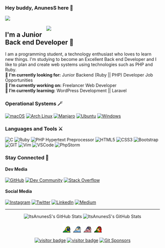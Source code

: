 <h3> Hey buddy, AnunesS here 👋</h3>
<p>
  <a href="https://anuness.dev/" target="_blank"><img src="https://img.shields.io/static/v1?style=for-the-badge&label=Website&message=UP&color=12deda&url=https%3A%2F%2Fanuness.dev"></img></a>
</p>

<img align='right' src='https://media.giphy.com/media/kudIERso2pFiE/giphy.gif' width='370"'>
<h2>I'm a Junior Back end Developer 🐻</h2>
<p>I am a programming student, a technology enthusiast who loves to learn new things. I'm studying to become an Excellent Back end Developer and I like to plan and create web systems using technologies such as PHP and Ruby.
  <br><strong>🙌 I'm currently looking for:</strong> Junior Backend (Ruby || PHP) Developer Job Opportunities
  <br><strong>🔭 I’m currently working on:</strong> Freelancer Web Developer
  <br><strong>🌱 I’m currently learning:</strong> WordPress Development || Laravel
</p>


<h3> Operational Systems 🪄</h3>
<p>
  <a href="https://www.apple.com/macos/big-sur/" target="_blank"><img alt="macOS" src="https://img.shields.io/badge/macOS-Big%20Sur-292e33?style=flat-square&logo=apple&logoColor=ffffff"></a>
  <a href="https://www.archlinux.org/" target="_blank"><img alt="Arch Linux" src="https://img.shields.io/badge/Arch%20Linux-2020.12.01-1793D1?style=flat-square&logo=Arch%20Linux&logoColor=1793D1"></a>
  <a href="https://manjaro.org/" target="_blank"><img alt="Manjaro" src="https://img.shields.io/badge/Manjaro-Nibia-35BF5C?style=flat-square&logo=Manjaro&logoColor=35BF5C"></a>
  <a href="https://ubuntu.com/" target="_blank"><img alt="Ubuntu" src="https://img.shields.io/badge/Ubuntu-Focal%20Fossa-E95420?style=flat-square&logo=Ubuntu&logoColor=E95420"></a>
  <a href="https://www.microsoft.com/windows/" target="_blank"><img alt="Windows" src="https://img.shields.io/badge/Windows-10-00adef?style=flat-square&logo=windows&logoColor=00adef"></a>
</p>

<h3> Languages and Tools ⚔️</h3>
<p>
  <img alt="C" src="https://img.shields.io/badge/-Language-%234d4d4d?style=flat-square&logo=c&logoColor=ffffff&labelColor=%234d4d4d&color=%236e6e6e">
  <img alt="Ruby" src="https://img.shields.io/badge/-Ruby-%23820C02?style=flat-square&logo=ruby&logoColor=ffffff&labelColor=%23820C02&color=%23A91401">
  <img alt="PHP Hypertext Preprocessor" src="https://img.shields.io/badge/-PHP-%23787CB5?style=flat-square&logo=php&logoColor=FFFFFF&labelColor=%23787CB5&color=%23B0B3D6">
  <img alt="HTML5" src="https://img.shields.io/badge/-HTML5-%23e34c26?style=flat-square&logo=css3&logoColor=ffffff&labelColor=%23e34c26&color=%23f06529">
  <img alt="CSS3" src="https://img.shields.io/badge/-CSS3-%23264de4?style=flat-square&logo=css3&logoColor=ffffff&labelColor=%23264de4&color=%232965f1">
  <img alt="Bootstrap" src="https://img.shields.io/badge/-Bootstrap-%23563d7c?style=flat-square&logo=bootstrap&logoColor=ffffff&labelColor=%23563d7c&color=%23704ea3">
  <br>
  <img alt="GIT" src="https://img.shields.io/badge/Tools-GIT-%23F1502F?style=flat-square&logo=git&logocolor=ffffff">
  <img alt="Vim" src="https://img.shields.io/badge/Tools-Vim-%23019733?style=flat-square&logo=vim">
  <img alt="VSCode" src="https://img.shields.io/badge/IDE-VS%20Code-%23007ACC?style=flat-square&logo=Visual-studio-code">
  <img alt="PhpStorm" src="https://img.shields.io/badge/IDE-PhpStorm-%235e2495?style=flat-square&logo=Phpstorm">
</p>

<h3> Stay Connected 💃</h3>
<h4> Dev Media </h4>
<p>
  <a href="https://github.com/ItsAnunesS" target="_blank"><img alt="GitHub" src="https://img.shields.io/badge/GitHub-%2312100E.svg?&style=for-the-badge&logo=Github&logoColor=white" /></a> 
   <a href="https://dev.to/itsanuness" target="_blank"><img alt="Dev Community" src="https://img.shields.io/badge/DEV.TO-%230A0A0A.svg?&style=for-the-badge&logo=dev.to&logoColor=white" /></a> 
   <a href="https://stackoverflow.com/cv/itsanuness" target="_blank"><img alt="Stack Overflow" src="https://img.shields.io/badge/stack%20overflow-FE7A16?logo=stack-overflow&logoColor=white&style=for-the-badge" /></a> 
</p>

<h4> Social Media </h4>
<p>
  <a href="https://www.instagram.com/itsanuness/" target="_blank"><img alt="Instagram" src="https://img.shields.io/badge/ItsAnunesS-%23E4405F.svg?&style=for-the-badge&logo=instagram&logoColor=white" /></a>
  <a href="https://twitter.com/ItsAnunesS" target="_blank"><img alt="Twitter" src="https://img.shields.io/badge/ItsAnunesS-%231DA1F2.svg?&style=for-the-badge&logo=twitter&logoColor=white" /></a>
  <a href="https://www.linkedin.com/in/ItsAnunesS" target="_blank"><img alt="LinkedIn" src="https://img.shields.io/badge/ItsAnunesS-%230077B5.svg?&style=for-the-badge&logo=linkedin&logoColor=white" /></a>
  <a href="https://medium.com/@itsanuness" target="_blank"><img alt="Medium" src="https://img.shields.io/badge/@ItsAnunesS-%2312100E.svg?&style=for-the-badge&logo=medium&logoColor=white" /></a>
</p>

---
<p align="center">
    <img alt="ItsAnunesS's GitHub Stats" src="https://github-readme-stats.itsanuness.vercel.app/api?username=ItsAnunesS&show_icons=true&hide_border=true&theme=midnight-purple&locale=en" />
    <img alt="ItsAnunesS's GitHub Stats" src="https://github-readme-stats.itsanuness.vercel.app/api/top-langs/?username=ItsAnunesS&theme=midnight-purple&line_height=27&layout=compact" />
</p>

<p  align="center">
  <img src="https://raw.githubusercontent.com/ItsAnunesS/ItsAnunesS/master/src/img/parrots/flags/brazilparrot.gif" width="30" height="30"/>
  <img src="https://raw.githubusercontent.com/ItsAnunesS/ItsAnunesS/master/src/img/parrots/flags/argentinaparrot.gif" width="30" height="30"/>
  <img src="https://raw.githubusercontent.com/ItsAnunesS/ItsAnunesS/master/src/img/parrots/flags/unitedstatesofamericaparrot.gif" width="30" height="30"/>
  <img src="https://raw.githubusercontent.com/ItsAnunesS/ItsAnunesS/master/src/img/parrots/flags/portugalparrot.gif" width="30" height="30"/>
</p>

<p  align="center">
  <a href="https://github.com/ItsAnunesS/" target="_blank"><img src="https://img.shields.io/github/followers/itsanuness?style=social" alt="visitor badge"/></a>
  <a href="https://github.com/ItsAnunesS/" target="_blank"><img src="https://visitor-badge.glitch.me/badge?page_id=itsanuness.itsanuness" alt="visitor badge"/></a>
  <a href="https://github.com/sponsors/ItsAnunesS/"><img src="https://img.shields.io/badge/Sponsors--_.svg?style=social&logo=github&logoColor=24292e" alt="Git Sponsors"></a>
</p>
